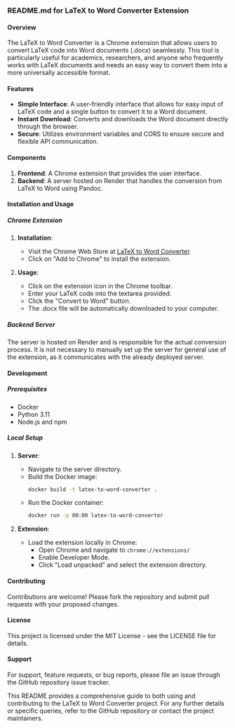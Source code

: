 ### README.md for LaTeX to Word Converter Extension

#### Overview
The LaTeX to Word Converter is a Chrome extension that allows users to convert LaTeX code into Word documents (.docx) seamlessly. This tool is particularly useful for academics, researchers, and anyone who frequently works with LaTeX documents and needs an easy way to convert them into a more universally accessible format.

#### Features
- **Simple Interface**: A user-friendly interface that allows for easy input of LaTeX code and a single button to convert it to a Word document.
- **Instant Download**: Converts and downloads the Word document directly through the browser.
- **Secure**: Utilizes environment variables and CORS to ensure secure and flexible API communication.

#### Components
1. **Frontend**: A Chrome extension that provides the user interface.
2. **Backend**: A server hosted on Render that handles the conversion from LaTeX to Word using Pandoc.

#### Installation and Usage
##### Chrome Extension
1. **Installation**:
   - Visit the Chrome Web Store at [LaTeX to Word Converter](https://chromewebstore.google.com/detail/latex-to-word-converter-b/ojakplemjejkpjigdlbmplkmamaadeod?authuser=0&hl=en).
   - Click on "Add to Chrome" to install the extension.

2. **Usage**:
   - Click on the extension icon in the Chrome toolbar.
   - Enter your LaTeX code into the textarea provided.
   - Click the "Convert to Word" button.
   - The .docx file will be automatically downloaded to your computer.

##### Backend Server
The server is hosted on Render and is responsible for the actual conversion process. It is not necessary to manually set up the server for general use of the extension, as it communicates with the already deployed server.

#### Development
##### Prerequisites
- Docker
- Python 3.11
- Node.js and npm

##### Local Setup
1. **Server**:
   - Navigate to the server directory.
   - Build the Docker image:
     ```bash
     docker build -t latex-to-word-converter .
     ```
   - Run the Docker container:
     ```bash
     docker run -p 80:80 latex-to-word-converter
     ```

2. **Extension**:
   - Load the extension locally in Chrome:
     - Open Chrome and navigate to `chrome://extensions/`
     - Enable Developer Mode.
     - Click "Load unpacked" and select the extension directory.

#### Contributing
Contributions are welcome! Please fork the repository and submit pull requests with your proposed changes.

#### License
This project is licensed under the MIT License - see the LICENSE file for details.

#### Support
For support, feature requests, or bug reports, please file an issue through the GitHub repository issue tracker.

This README provides a comprehensive guide to both using and contributing to the LaTeX to Word Converter project. For any further details or specific queries, refer to the GitHub repository or contact the project maintainers.

